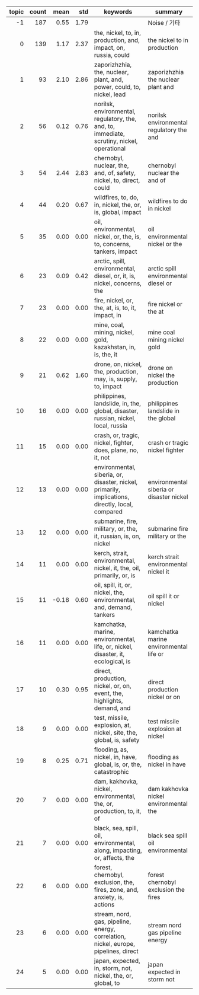 | topic | count | mean | std | keywords | summary |
|------:|------:|-----:|-----:|-----------|---------|
| -1 | 187 | 0.55 | 1.79 |  | Noise / 기타 |
| 0 | 139 | 1.17 | 2.37 | the, nickel, to, in, production, and, impact, on, russia, could | the nickel to in production |
| 1 | 93 | 2.10 | 2.86 | zaporizhzhia, the, nuclear, plant, and, power, could, to, nickel, lead | zaporizhzhia the nuclear plant and |
| 2 | 56 | 0.12 | 0.76 | norilsk, environmental, regulatory, the, and, to, immediate, scrutiny, nickel, operational | norilsk environmental regulatory the and |
| 3 | 54 | 2.44 | 2.83 | chernobyl, nuclear, the, and, of, safety, nickel, to, direct, could | chernobyl nuclear the and of |
| 4 | 44 | 0.20 | 0.67 | wildfires, to, do, in, nickel, the, or, is, global, impact | wildfires to do in nickel |
| 5 | 35 | 0.00 | 0.00 | oil, environmental, nickel, or, the, is, to, concerns, tankers, impact | oil environmental nickel or the |
| 6 | 23 | 0.09 | 0.42 | arctic, spill, environmental, diesel, or, it, is, nickel, concerns, the | arctic spill environmental diesel or |
| 7 | 23 | 0.00 | 0.00 | fire, nickel, or, the, at, is, to, it, impact, in | fire nickel or the at |
| 8 | 22 | 0.00 | 0.00 | mine, coal, mining, nickel, gold, kazakhstan, in, is, the, it | mine coal mining nickel gold |
| 9 | 21 | 0.62 | 1.60 | drone, on, nickel, the, production, may, is, supply, to, impact | drone on nickel the production |
| 10 | 16 | 0.00 | 0.00 | philippines, landslide, in, the, global, disaster, russian, nickel, local, russia | philippines landslide in the global |
| 11 | 15 | 0.00 | 0.00 | crash, or, tragic, nickel, fighter, does, plane, no, it, not | crash or tragic nickel fighter |
| 12 | 13 | 0.00 | 0.00 | environmental, siberia, or, disaster, nickel, primarily, implications, directly, local, compared | environmental siberia or disaster nickel |
| 13 | 12 | 0.00 | 0.00 | submarine, fire, military, or, the, it, russian, is, on, nickel | submarine fire military or the |
| 14 | 11 | 0.00 | 0.00 | kerch, strait, environmental, nickel, it, the, oil, primarily, or, is | kerch strait environmental nickel it |
| 15 | 11 | -0.18 | 0.60 | oil, spill, it, or, nickel, the, environmental, and, demand, tankers | oil spill it or nickel |
| 16 | 11 | 0.00 | 0.00 | kamchatka, marine, environmental, life, or, nickel, disaster, it, ecological, is | kamchatka marine environmental life or |
| 17 | 10 | 0.30 | 0.95 | direct, production, nickel, or, on, event, the, highlights, demand, and | direct production nickel or on |
| 18 | 9 | 0.00 | 0.00 | test, missile, explosion, at, nickel, site, the, global, is, safety | test missile explosion at nickel |
| 19 | 8 | 0.25 | 0.71 | flooding, as, nickel, in, have, global, is, or, the, catastrophic | flooding as nickel in have |
| 20 | 7 | 0.00 | 0.00 | dam, kakhovka, nickel, environmental, the, or, production, to, it, of | dam kakhovka nickel environmental the |
| 21 | 7 | 0.00 | 0.00 | black, sea, spill, oil, environmental, along, impacting, or, affects, the | black sea spill oil environmental |
| 22 | 6 | 0.00 | 0.00 | forest, chernobyl, exclusion, the, fires, zone, and, anxiety, is, actions | forest chernobyl exclusion the fires |
| 23 | 6 | 0.00 | 0.00 | stream, nord, gas, pipeline, energy, correlation, nickel, europe, pipelines, direct | stream nord gas pipeline energy |
| 24 | 5 | 0.00 | 0.00 | japan, expected, in, storm, not, nickel, the, or, global, to | japan expected in storm not |
